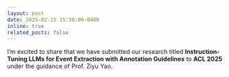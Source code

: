 ```yaml
---
layout: post
date: 2025-02-15 15:59:00-0400
inline: true
related_posts: false
---
```


I’m excited to share that we have submitted our research titled **Instruction-Tuning LLMs for Event Extraction with Annotation Guidelines** to **ACL 2025** under the guidance of Prof. Ziyu Yao.
